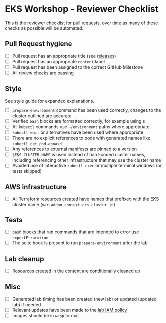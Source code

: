 # EKS Workshop - Reviewer Checklist

This is the reviewer checklist for pull requests, over time as many of these checks as possible will be automated.

## Pull Request hygiene

- [ ] Pull request has an appropriate title (see [releases](./releases.md))
- [ ] Pull request has an appropriate `content` label
- [ ] Pull request has been assigned to the correct GitHub Milestone
- [ ] All review checks are passing

## Style

See style guide for expanded explanations.

- [ ] `prepare-environment` command has been used correctly, changes to the cluster outlined are accurate
- [ ] Verified `bash` blocks are formatted correctly, for example using `$`
- [ ] All `kubectl` commands use `~/environment` paths where appropriate
- [ ] `kubectl wait` or alternatives have been used where appropriate
- [ ] There are no explicit references to pods with generated names like `kubectl get pod-abnasd`
- [ ] Any references to external manifests are pinned to a version
- [ ] `$EKS_CLUSTER_NAME` is used instead of hard-coded cluster names, including referencing other infrastructure that may use the cluster name
- [ ] Avoided use of interactive `kubectl exec` or multiple terminal windows (or tests skipped)

## AWS infrastructure

- [ ] All Terraform resources created have names that prefixed with the EKS cluster name (`var.addon_context.eks_cluster_id`)

## Tests

- [ ] `bash` blocks that run commands that are intended to error use `expectError=true`
- [ ] The suite hook is present to run `prepare-environment` after the lab

## Lab cleanup

- [ ] Resources created in the content are conditionally cleaned up

## Misc

- [ ] Generated lab timing has been created (new lab) or updated (updated lab) if needed
- [ ] Relevant updates have been made to the [lab IAM policy](../lab/iam-policy-labs.json)
- [ ] Images should be in `webp` format
